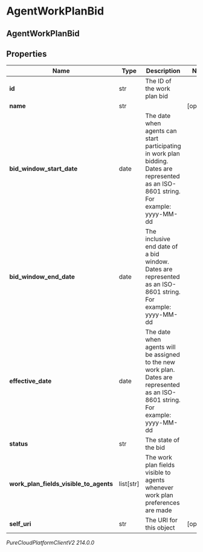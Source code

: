 # AgentWorkPlanBid

## AgentWorkPlanBid

## Properties

|Name | Type | Description | Notes|
|------------ | ------------- | ------------- | -------------|
| **id** | str | The ID of the work plan bid | |
| **name** | str |  | [optional] |
| **bid_window_start_date** | date | The date when agents can start participating in work plan bidding. Dates are represented as an ISO-8601 string. For example: yyyy-MM-dd | |
| **bid_window_end_date** | date | The inclusive end date of a bid window. Dates are represented as an ISO-8601 string. For example: yyyy-MM-dd | |
| **effective_date** | date | The date when agents will be assigned to the new work plan. Dates are represented as an ISO-8601 string. For example: yyyy-MM-dd | |
| **status** | str | The state of the bid | |
| **work_plan_fields_visible_to_agents** | list[str] | The work plan fields visible to agents whenever work plan preferences are made | |
| **self_uri** | str | The URI for this object | [optional] |



_PureCloudPlatformClientV2 214.0.0_
